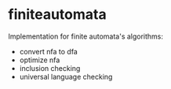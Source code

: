 finiteautomata
==============

Implementation for finite automata's algorithms:
- convert nfa to dfa
- optimize nfa
- inclusion checking
- universal language checking

